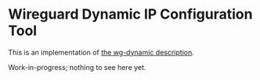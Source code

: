 # Wireguard Dynamic IP Configuration Tool

This is an implementation of [the wg-dynamic description](https://docs.google.com/document/d/11RJDDrdIsnGivz8xP5NsOteHdviuV4jfNG1CSl0q8cY/edit).

Work-in-progress; nothing to see here yet.
